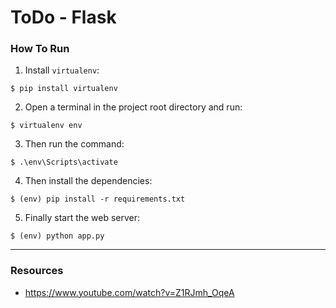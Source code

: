 # ToDo - Flask

### How To Run
1. Install `virtualenv`:
```
$ pip install virtualenv
```

2. Open a terminal in the project root directory and run:
```
$ virtualenv env
```

3. Then run the command:
```
$ .\env\Scripts\activate
```

4. Then install the dependencies:
```
$ (env) pip install -r requirements.txt
```

5. Finally start the web server:
```
$ (env) python app.py
```

---
### Resources
* https://www.youtube.com/watch?v=Z1RJmh_OqeA